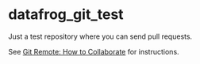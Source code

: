 # datafrog_git_test

Just a test repository where you can send pull requests.

See [Git Remote: How to Collaborate](https://thedatafrog.com/en/articles/git-remote-collaborate/) 
for instructions.
